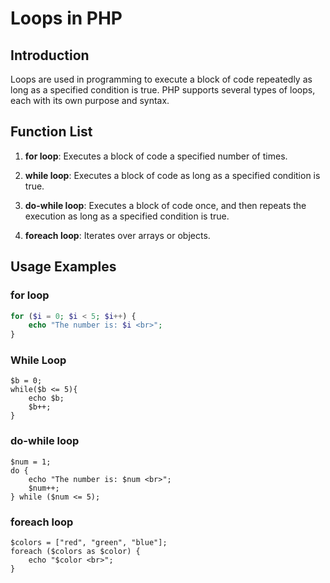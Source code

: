 # Loops in PHP

## Introduction

Loops are used in programming to execute a block of code repeatedly as long as a specified condition is true. PHP supports several types of loops, each with its own purpose and syntax.

## Function List

1. **for loop**: Executes a block of code a specified number of times.

2. **while loop**: Executes a block of code as long as a specified condition is true.

3. **do-while loop**: Executes a block of code once, and then repeats the execution as long as a specified condition is true.

4. **foreach loop**: Iterates over arrays or objects.

## Usage Examples

### for loop

```php
for ($i = 0; $i < 5; $i++) {
    echo "The number is: $i <br>";
}
```

### While Loop

```
$b = 0;
while($b <= 5){
    echo $b;
    $b++;
}
```

### do-while loop

```
$num = 1;
do {
    echo "The number is: $num <br>";
    $num++;
} while ($num <= 5);
```

### foreach loop

```
$colors = ["red", "green", "blue"];
foreach ($colors as $color) {
    echo "$color <br>";
}
```
